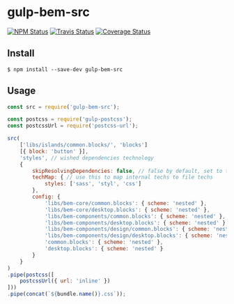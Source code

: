 gulp-bem-src
============

[![NPM Status][npm-img]][npm]
[![Travis Status][test-img]][travis]
[![Coverage Status][coverage-img]][coveralls]

[npm]:          https://www.npmjs.org/package/gulp-bem-src
[npm-img]:      https://img.shields.io/npm/v/gulp-bem-src.svg

[travis]:       https://travis-ci.org/gulp-bem/gulp-bem-src
[test-img]:     https://img.shields.io/travis/gulp-bem/gulp-bem-src.svg

[coveralls]:    https://coveralls.io/r/gulp-bem/gulp-bem-src
[coverage-img]: https://img.shields.io/coveralls/gulp-bem/gulp-bem-src.svg

Install
-------

```
$ npm install --save-dev gulp-bem-src
```

Usage
-----

```js
const src = require('gulp-bem-src');

const postcss = require('gulp-postcss');
const postcssUrl = require('postcss-url');

src(
    ['libs/islands/common.blocks/', 'blocks']
    [{ block: 'button' }],
    'styles', // wished dependencies technology
    {
        skipResolvingDependencies: false, // false by default, set to true if you dont want to resolve deps
        techMap: { // use this to map internal techs to file techs
            styles: ['sass', 'styl', 'css']
        },
        config: {
            'libs/bem-core/common.blocks': { scheme: 'nested' },
            'libs/bem-core/desktop.blocks': { scheme: 'nested' },
            'libs/bem-components/common.blocks': { scheme: 'nested' },
            'libs/bem-components/desktop.blocks': { scheme: 'nested' },
            'libs/bem-components/design/common.blocks': { scheme: 'nested' },
            'libs/bem-components/design/desktop.blocks': { scheme: 'nested' },
            'common.blocks': { scheme: 'nested' },
            'desktop.blocks': { scheme: 'nested' }
        }
    }
)
.pipe(postcss([
    postcssUrl({ url: 'inline' })
]))
.pipe(concat(`${bundle.name()}.css`));
```
